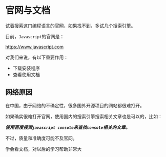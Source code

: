 # 官网与文档

试着搜索这门编程语言的官网，如果找不到，多试几个搜索引擎。

目前，`Javascript`的官网是：

<a href="https://www.javascript.com" target="_blank">https://www.javascript.com</a>

对我们来说，有以下重要作用：

- 下载安装程序
- 查看使用文档

## 网络原因

在中国，由于网络的不确定性，很多国外开源项目的网站都很难打开。

如果确实很难打开官网，使用国内的搜索引擎搜索相关文章也是可以的，比如：

**_使用百度搜索`javascript console`来查找`console`相关的文章。_**

不过，质量和准确度可能不及官网。

<div class="banner">学会看文档，对以后的学习帮助非常大</div>
